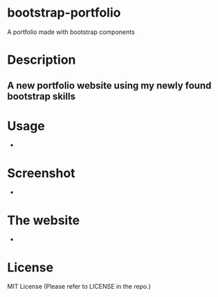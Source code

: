 # bootstrap-portfolio

A portfolio made with bootstrap components

# Description

## A new portfolio website using my newly found bootstrap skills

# Usage

-

# Screenshot

-

# The website

-

# License

MIT License (Please refer to LICENSE in the repo.)
